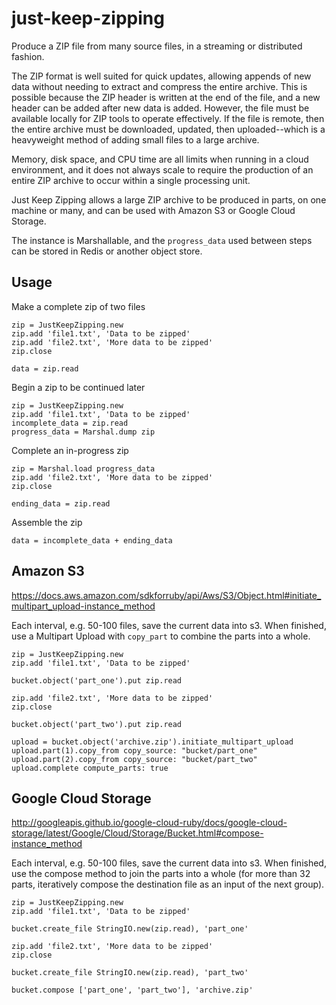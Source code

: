 # just-keep-zipping

Produce a ZIP file from many source files, in a streaming or distributed fashion.

The ZIP format is well suited for quick updates, allowing appends of new data without needing to extract and compress
the entire archive. This is possible because the ZIP header is written at the end of the file, and a new header can be
added after new data is added. However, the file must be available locally for ZIP tools to operate effectively. If the
file is remote, then the entire archive must be downloaded, updated, then uploaded--which is a heavyweight method of
adding small files to a large archive.

Memory, disk space, and CPU time are all limits when running in a cloud environment, and it does not always scale to
require the production of an entire ZIP archive to occur within a single processing unit.

Just Keep Zipping allows a large ZIP archive to be produced in parts, on one machine or many, and can be used with
Amazon S3 or Google Cloud Storage.

The instance is Marshallable, and the `progress_data` used between steps can be stored in Redis or another object store.

## Usage

Make a complete zip of two files

	zip = JustKeepZipping.new
	zip.add 'file1.txt', 'Data to be zipped'
	zip.add 'file2.txt', 'More data to be zipped'
	zip.close

	data = zip.read

Begin a zip to be continued later

	zip = JustKeepZipping.new
	zip.add 'file1.txt', 'Data to be zipped'
	incomplete_data = zip.read
	progress_data = Marshal.dump zip

Complete an in-progress zip

	zip = Marshal.load progress_data
	zip.add 'file2.txt', 'More data to be zipped'
	zip.close

	ending_data = zip.read

Assemble the zip

	data = incomplete_data + ending_data

## Amazon S3

https://docs.aws.amazon.com/sdkforruby/api/Aws/S3/Object.html#initiate_multipart_upload-instance_method

Each interval, e.g. 50-100 files, save the current data into s3. When finished, use a Multipart Upload with
`copy_part` to combine the parts into a whole.

	zip = JustKeepZipping.new
	zip.add 'file1.txt', 'Data to be zipped'

	bucket.object('part_one').put zip.read

	zip.add 'file2.txt', 'More data to be zipped'
	zip.close

	bucket.object('part_two').put zip.read

	upload = bucket.object('archive.zip').initiate_multipart_upload
	upload.part(1).copy_from copy_source: "bucket/part_one"
	upload.part(2).copy_from copy_source: "bucket/part_two"
	upload.complete compute_parts: true

## Google Cloud Storage

http://googleapis.github.io/google-cloud-ruby/docs/google-cloud-storage/latest/Google/Cloud/Storage/Bucket.html#compose-instance_method

Each interval, e.g. 50-100 files, save the current data into s3. When finished, use the compose method to join the parts
into a whole (for more than 32 parts, iteratively compose the destination file as an input of the next group).

	zip = JustKeepZipping.new
	zip.add 'file1.txt', 'Data to be zipped'

	bucket.create_file StringIO.new(zip.read), 'part_one'

	zip.add 'file2.txt', 'More data to be zipped'
	zip.close

	bucket.create_file StringIO.new(zip.read), 'part_two'

	bucket.compose ['part_one', 'part_two'], 'archive.zip'

